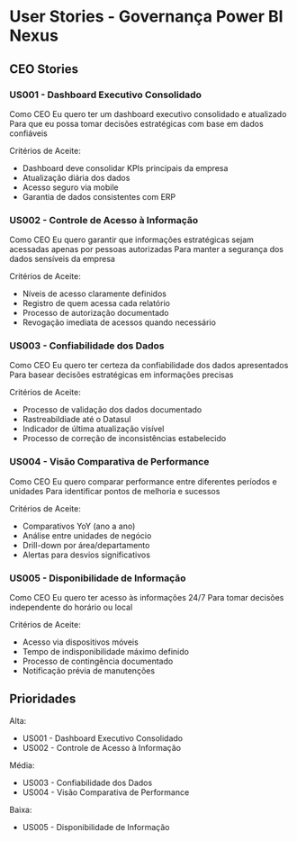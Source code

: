 # User Stories - Governança Power BI Nexus

## CEO Stories

### US001 - Dashboard Executivo Consolidado
Como CEO
Eu quero ter um dashboard executivo consolidado e atualizado
Para que eu possa tomar decisões estratégicas com base em dados confiáveis

Critérios de Aceite:
- Dashboard deve consolidar KPIs principais da empresa
- Atualização diária dos dados
- Acesso seguro via mobile
- Garantia de dados consistentes com ERP

### US002 - Controle de Acesso à Informação
Como CEO
Eu quero garantir que informações estratégicas sejam acessadas apenas por pessoas autorizadas
Para manter a segurança dos dados sensíveis da empresa

Critérios de Aceite:
- Níveis de acesso claramente definidos
- Registro de quem acessa cada relatório
- Processo de autorização documentado
- Revogação imediata de acessos quando necessário

### US003 - Confiabilidade dos Dados
Como CEO
Eu quero ter certeza da confiabilidade dos dados apresentados
Para basear decisões estratégicas em informações precisas

Critérios de Aceite:
- Processo de validação dos dados documentado
- Rastreabildiade até o Datasul
- Indicador de última atualização visível
- Processo de correção de inconsistências estabelecido

### US004 - Visão Comparativa de Performance
Como CEO
Eu quero comparar performance entre diferentes períodos e unidades
Para identificar pontos de melhoria e sucessos

Critérios de Aceite:
- Comparativos YoY (ano a ano)
- Análise entre unidades de negócio
- Drill-down por área/departamento
- Alertas para desvios significativos

### US005 - Disponibilidade de Informação
Como CEO
Eu quero ter acesso às informações 24/7
Para tomar decisões independente do horário ou local

Critérios de Aceite:
- Acesso via dispositivos móveis
- Tempo de indisponibilidade máximo definido
- Processo de contingência documentado
- Notificação prévia de manutenções

## Prioridades
Alta:
- US001 - Dashboard Executivo Consolidado
- US002 - Controle de Acesso à Informação

Média:
- US003 - Confiabilidade dos Dados
- US004 - Visão Comparativa de Performance

Baixa:
- US005 - Disponibilidade de Informação